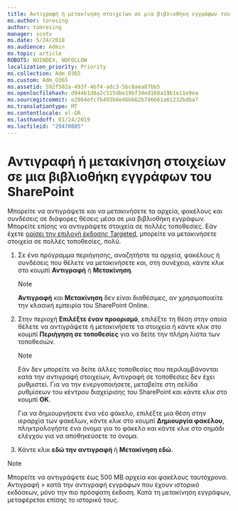 ```yaml
---
title: Αντιγραφή ή μετακίνηση στοιχείων σε μια βιβλιοθήκη εγγράφων του SharePoint
ms.author: toresing
author: tomresing
manager: scotv
ms.date: 5/24/2018
ms.audience: Admin
ms.topic: article
ROBOTS: NOINDEX, NOFOLLOW
localization_priority: Priority
ms.collection: Adm_O365
ms.custom: Adm_O365
ms.assetid: 592f502a-493f-4bf4-adc3-5bc8aea87bb5
ms.openlocfilehash: d944b1d8a2c515dbe19bf34ed168a19b1e11e9ea
ms.sourcegitcommit: e2864efcfb493b6e46b662b746661a61232bdba7
ms.translationtype: MT
ms.contentlocale: el-GR
ms.lasthandoff: 01/24/2019
ms.locfileid: "29470805"
---
```

# <a name="copy-or-move-items-in-a-sharepoint-document-library"></a>Αντιγραφή ή μετακίνηση στοιχείων σε μια βιβλιοθήκη εγγράφων του SharePoint

Μπορείτε να αντιγράψετε και να μετακινήσετε τα αρχεία, φακέλους και συνδέσεις σε διάφορες θέσεις μέσα σε μια βιβλιοθήκη εγγράφων. Μπορείτε επίσης να αντιγράψετε στοιχεία σε πολλές τοποθεσίες. Εάν έχετε [ορίσει την επιλογή έκδοσης Targeted](https://go.microsoft.com/fwlink/?linkid=622980), μπορείτε να μετακινήσετε στοιχεία σε πολλές τοποθεσίες, πολύ.
  
1. Σε ένα πρόγραμμα περιήγησης, αναζητήστε τα αρχεία, φακέλους ή συνδέσεις που θέλετε να μετακινήσετε και, στη συνέχεια, κάντε κλικ στο κουμπί **Αντιγραφή** ή **Μετακίνηση**.
    
    > [!NOTE]
    > **Αντιγραφή** και **Μετακίνηση** δεν είναι διαθέσιμες, αν χρησιμοποιείτε την κλασική εμπειρία του SharePoint Online. 
  
2. Στην περιοχή **Επιλέξτε έναν προορισμό**, επιλέξτε τη θέση στην οποία θέλετε να αντιγράψετε ή μετακινήσετε τα στοιχεία ή κάντε κλικ στο κουμπί **Περιήγηση σε τοποθεσίες** για να δείτε την πλήρη λίστα των τοποθεσιών. 
    
    > [!NOTE]
    > Εάν δεν μπορείτε να δείτε άλλες τοποθεσίες που περιλαμβάνονται κατά την αντιγραφή στοιχείων, Αντιγραφή σε τοποθεσίες δεν έχει ρυθμιστεί. Για να την ενεργοποιήσετε, μεταβείτε στη σελίδα ρυθμίσεων του κέντρου διαχείρισης του SharePoint και κάντε κλικ στο κουμπί **OK**. 
  
    Για να δημιουργήσετε ένα νέο φάκελο, επιλέξτε μια θέση στην ιεραρχία των φακέλων, κάντε κλικ στο κουμπί **Δημιουργία φακέλου**, πληκτρολογήστε ένα όνομα για το φάκελο και κάντε κλικ στο σημάδι ελέγχου για να αποθηκεύσετε το όνομα.
    
3. Κάντε κλικ **εδώ την αντιγραφή** ή **Μετακίνηση εδώ**.
    
> [!NOTE]
>  Μπορείτε να αντιγράψετε έως 500 MB αρχεία και φακέλους ταυτόχρονα. Αντιγραφή > κατά την αντιγραφή εγγράφων που έχουν ιστορικό εκδόσεων, μόνο την πιο πρόσφατη έκδοση. Κατά τη μετακίνηση εγγράφων, μεταφέρεται επίσης το ιστορικό τους. 
  

